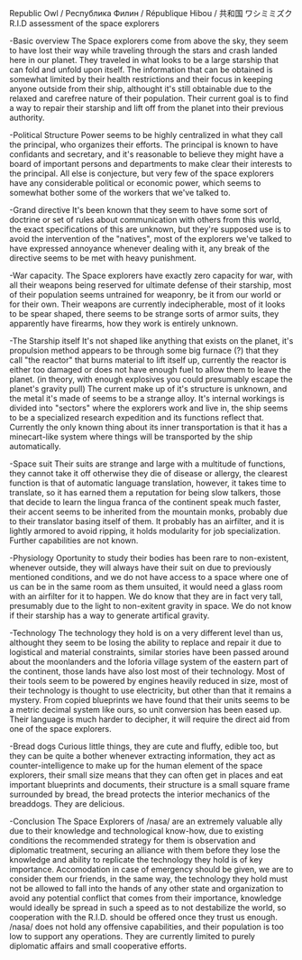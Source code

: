 Republic Owl / Pecпyбликa Филин / République Hibou / 共和国 ワシミミズク
R.I.D assessment of the space explorers

-Basic overview
The Space explorers come from above the sky, they seem to have lost their way while traveling through the stars and crash landed here in our planet. They traveled in what looks to be a large starship that can fold and unfold upon itself. The information that can be obtained is somewhat limited by their health restrictions and their focus in keeping anyone outside from their ship, althought it's still obtainable due to the relaxed and carefree nature of their population. Their current goal is to find a way to repair their starship and lift off from the planet into their previous authority.

-Political Structure
Power seems to be highly centralized in what they call the principal, who organizes their efforts. The principal is known to have confidants and secretary, and it's reasonable to believe they might have a board of important persons and departments to make clear their interests to the principal. All else is conjecture, but very few of the space explorers have any considerable political or economic power, which seems to somewhat bother some of the workers that we've talked to.

-Grand directive
It's been known that they seem to have some sort of doctrine or set of rules about communication with others from this world, the exact specifications of this are unknown, but they're supposed use is to avoid the intervention of the "natives", most of the explorers we've talked to have expressed annoyance whenever dealing with it, any break of the directive seems to be met with heavy punishment.

-War capacity.
The Space explorers have exactly zero capacity for war, with all their weapons being reserved for ultimate defense of their starship, most of their population seems untrained for weaponry, be it from our world or for their own. Their weapons are currently indecipherable, most of it looks to be spear shaped, there seems to be strange sorts of armor suits, they apparently have firearms, how they work is entirely unknown.

-The Starship itself
It's not shaped like anything that exists on the planet, it's propulsion method appears to be through some big furnace (?) that they call "the reactor" that burns material to lift itself up, currently the reactor is either too damaged or does not have enough fuel to allow them to leave the planet. (in theory, with enough explosives you could presumably escape the planet's gravity pull)
The current make up of it's structure is unknown, and the metal it's made of seems to be a strange alloy. It's internal workings is divided into "sectors" where the explorers work and live in, the ship seems to be a specialized research expedition and its functions reflect that. Currently the only known thing about its inner transportation is that it has a minecart-like system where things will be transported by the ship automatically.

-Space suit
Their suits are strange and large with a multitude of functions, they cannot take it off otherwise they die of disease or allergy, the clearest function is that of automatic language translation, however, it takes time to translate, so it has earned them a reputation for being slow talkers, those that decide to learn the lingua franca of the continent speak much faster, their accent seems to be inherited from the mountain monks, probably due to their translator basing itself of them. It probably has an airfilter, and it is lightly armored to avoid ripping, it holds modularity for job specialization. Further capabilities are not known.

-Physiology
Oportunity to study their bodies has been rare to non-existent, whenever outside, they will always have their suit on due to previously mentioned conditions, and we do not have access to a space where one of us can be in the same room as them unsuited, it would need a glass room with an airfilter for it to happen. We do know that they are in fact very tall, presumably due to the light to non-exitent gravity in space. We do not know if their starship has a way to generate artifical gravity.

-Technology
The technology they hold is on a very different level than us, althought they seem to be losing the ability to replace and repair it due to logistical and material constraints, similar stories have been passed around about the moonlanders and the Ioforia village system of the eastern part of the continent, those lands have also lost most of their technology. Most of their tools seem to be powered by engines heavily reduced in size, most of their technology is thought to use electricity, but other than that it remains a mystery. From copied blueprints we have found that their units seems to be a metric decimal system like ours, so unit conversion has been eased up. Their language is much harder to decipher, it will require the direct aid from one of the space explorers.

-Bread dogs
Curious little things, they are cute and fluffy, edible too, but they can be quite a bother whenever extracting information, they act as counter-intelligence to make up for the human element of the space explorers, their small size means that they can often get in places and eat important blueprints and documents, their structure is a small square frame surrounded by bread, the bread protects the interior mechanics of the breaddogs. They are delicious.

-Conclusion
The Space Explorers of /nasa/ are an extremely valuable ally due to their knowledge and technological know-how, due to existing conditions the recommended strategy for them is observation and diplomatic treatment, securing an alliance with them before they lose the knowledge and ability to replicate the technology they hold is of key importance.
Accomodation in case of emergency should be given, we are to consider them our friends, in the same way, the technology they hold must not be allowed to fall into the hands of any other state and organization to avoid any potential conflict that comes from their importance, knowledge would ideally be spread in such a speed as to not destabilize the world, so cooperation with the R.I.D. should be offered once they trust us enough.
/nasa/ does not hold any offensive capabilities, and their population is too low to support any operations. They are currently limited to purely diplomatic affairs and small cooperative efforts.